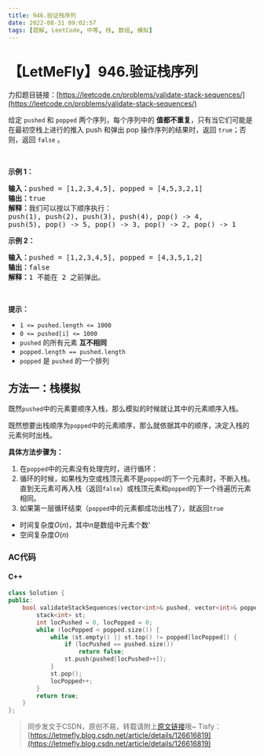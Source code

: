 ```yaml
---
title: 946.验证栈序列
date: 2022-08-31 09:02:57
tags: [题解, LeetCode, 中等, 栈, 数组, 模拟]
---
```


# 【LetMeFly】946.验证栈序列

力扣题目链接：[https://leetcode.cn/problems/validate-stack-sequences/](https://leetcode.cn/problems/validate-stack-sequences/)

<p>给定&nbsp;<code>pushed</code>&nbsp;和&nbsp;<code>popped</code>&nbsp;两个序列，每个序列中的 <strong>值都不重复</strong>，只有当它们可能是在最初空栈上进行的推入 push 和弹出 pop 操作序列的结果时，返回 <code>true</code>；否则，返回 <code>false</code>&nbsp;。</p>

<p>&nbsp;</p>

<p><strong>示例 1：</strong></p>

<pre>
<strong>输入：</strong>pushed = [1,2,3,4,5], popped = [4,5,3,2,1]
<strong>输出：</strong>true
<strong>解释：</strong>我们可以按以下顺序执行：
push(1), push(2), push(3), push(4), pop() -&gt; 4,
push(5), pop() -&gt; 5, pop() -&gt; 3, pop() -&gt; 2, pop() -&gt; 1
</pre>

<p><strong>示例 2：</strong></p>

<pre>
<strong>输入：</strong>pushed = [1,2,3,4,5], popped = [4,3,5,1,2]
<strong>输出：</strong>false
<strong>解释：</strong>1 不能在 2 之前弹出。
</pre>

<p>&nbsp;</p>

<p><strong>提示：</strong></p>

<ul>
	<li><code>1 &lt;= pushed.length &lt;= 1000</code></li>
	<li><code>0 &lt;= pushed[i] &lt;= 1000</code></li>
	<li><code>pushed</code> 的所有元素 <strong>互不相同</strong></li>
	<li><code>popped.length == pushed.length</code></li>
	<li><code>popped</code> 是 <code>pushed</code> 的一个排列</li>
</ul>


    
## 方法一：栈模拟

既然```pushed```中的元素要顺序入栈，那么模拟的时候就让其中的元素顺序入栈。

既然想要出栈顺序为```popped```中的元素顺序，那么就依据其中的顺序，决定入栈的元素何时出栈。

**具体方法步骤为：**

1. 在```popped```中的元素没有处理完时，进行循环：
2. 循环的时候，如果栈为空或栈顶元素不是```popped```的下一个元素时，不断入栈。直到无元素可再入栈（返回```false```）或栈顶元素和```popped```的下一个待遍历元素相同。
3. 如果第一层循环结束（```popped```中的元素都成功出栈了），就返回```true```

+ 时间复杂度$O(n)$，其中$n$是数组中元素个数‘
+ 空间复杂度$O(n)$

### AC代码

#### C++

```cpp
class Solution {
public:
    bool validateStackSequences(vector<int>& pushed, vector<int>& popped) {
        stack<int> st;
        int locPushed = 0, locPopped = 0;
        while (locPopped < popped.size()) {
            while (st.empty() || st.top() != popped[locPopped]) {
                if (locPushed == pushed.size())
                    return false;
                st.push(pushed[locPushed++]);
            }
            st.pop();
            locPopped++;
        }
        return true;
    }
};
```

> 同步发文于CSDN，原创不易，转载请附上[原文链接](https://blog.letmefly.xyz/2022/08/31/LeetCode%200946.%E9%AA%8C%E8%AF%81%E6%A0%88%E5%BA%8F%E5%88%97/)哦~
> Tisfy：[https://letmefly.blog.csdn.net/article/details/126616819](https://letmefly.blog.csdn.net/article/details/126616819)
